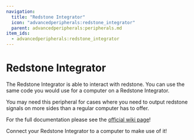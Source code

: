 ```yaml
---
navigation:
  title: "Redstone Integrator"
  icon: "advancedperipherals:redstone_integrator"
  parent: advancedperipherals:peripherals.md
item_ids:
  - advancedperipherals:redstone_integrator
---
```


# Redstone Integrator

The Redstone Integrator is able to interact with redstone. You can use the same code you would use for a computer on a Redstone Integrator.

You may need this peripheral for cases where you need to output redstone signals on more sides than a regular computer has to offer.

For the full documentation please see the <Color id="blue">[official wiki page](https://docs.intelligence-modding.de/peripherals/redstone_integrator/)</Color>!



<Recipe id="advancedperipherals:redstone_integrator" />

<GameScene interactive={true} zoom={2}>
  <Block x="0" y="0" z="0" id="computercraft:computer_advanced" />
  <Block x="1" y="0" z="0" id="advancedperipherals:redstone_integrator" />
</GameScene>

Connect your Redstone Integrator to a computer to make use of it!

